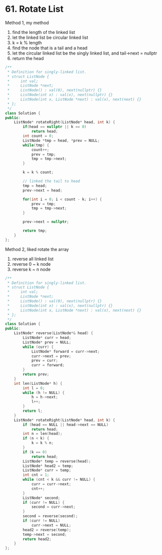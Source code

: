 # 61. Rotate List

Method 1, my method
1. find the length of the linked list
2. let the linked list be circular linked list
3. k = k % length
4. find the node that is a tail and a head
5. let the circular linked list be the singly linked list, and tail->next = nullptr
6. return the head

```c++
/**
 * Definition for singly-linked list.
 * struct ListNode {
 *     int val;
 *     ListNode *next;
 *     ListNode() : val(0), next(nullptr) {}
 *     ListNode(int x) : val(x), next(nullptr) {}
 *     ListNode(int x, ListNode *next) : val(x), next(next) {}
 * };
 */
class Solution {
public:
    ListNode* rotateRight(ListNode* head, int k) {
        if(head == nullptr || k == 0)
            return head;
        int count = 0;
        ListNode *tmp = head, *prev = NULL;
        while(tmp) {
            count++;
            prev = tmp;
            tmp = tmp->next;
        }

        k = k % count;

        // linked the tail to head
        tmp = head;
        prev->next = head;

        for(int i = 0; i < count - k; i++) {
            prev = tmp;
            tmp = tmp->next;
        }

        prev->next = nullptr;

        return tmp;
    }
};
```

Method 2, liked rotate the array
1. reverse all linked list
2. reverse 0 ~ k node
3. reverse k ~ n node

```c++
/**
 * Definition for singly-linked list.
 * struct ListNode {
 *     int val;
 *     ListNode *next;
 *     ListNode() : val(0), next(nullptr) {}
 *     ListNode(int x) : val(x), next(nullptr) {}
 *     ListNode(int x, ListNode *next) : val(x), next(next) {}
 * };
 */
class Solution {
public:
    ListNode* reverse(ListNode*& head) {
        ListNode* curr = head;
        ListNode* prev = NULL;
        while (curr) {
            ListNode* forward = curr->next;
            curr->next = prev;
            prev = curr;
            curr = forward;
        }
        return prev;
    }
    int len(ListNode* h) {
        int l = 0;
        while (h != NULL) {
            h = h->next;
            l++;
        }
        return l;
    }
    ListNode* rotateRight(ListNode* head, int k) {
        if (head == NULL || head->next == NULL)
            return head;
        int n = len(head);
        if (n < k) {
            k = k % n;
        }
        if (k == 0)
            return head;
        ListNode* temp = reverse(head);
        ListNode* head2 = temp;
        ListNode* curr = temp;
        int cnt = 1;
        while (cnt < k && curr != NULL) {
            curr = curr->next;
            cnt++;
        }
        ListNode* second;
        if (curr != NULL) {
            second = curr->next;
        }
        second = reverse(second);
        if (curr != NULL)
            curr->next = NULL;
        head2 = reverse(temp);
        temp->next = second;
        return head2;
    }
};
```